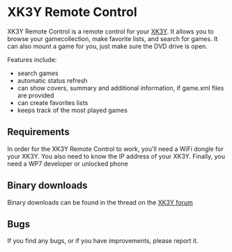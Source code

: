 XK3Y Remote Control
====

XK3Y Remote Control is a remote control for your [XK3Y][xk3y]. It allows you to browse your gamecollection, make favorite lists, and search for games. It can also mount a game for you, just make sure the DVD drive is open.

Features include:

* search games
* automatic status refresh
* can show covers, summary and additional information, if game.xml files are provided
* can create favorites lists
* keeps track of the most played games


## Requirements

In order for the XK3Y Remote Control to work, you'll need a WiFi dongle for your XK3Y. You also need to know the IP address of your XK3Y. Finally, you need a WP7 developer or unlocked phone

## Binary downloads

Binary downloads can be found in the thread on the [XK3Y forum][wp7thread]

## Bugs

If you find any bugs, or if you have improvements, please report it.

[xk3y]: http://www.xk3y.com
[wp7thread]: http://www.x360keyforum.com/viewtopic.php?f=24&t=5140
